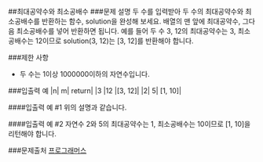 ##최대공약수와 최소공배수
###문제 설명
두 수를 입력받아 두 수의 최대공약수와 최소공배수를 반환하는 함수, solution을 완성해 보세요. 배열의 맨 앞에 최대공약수, 그다음 최소공배수를 넣어 반환하면 됩니다. 예를 들어 두 수 3, 12의 최대공약수는 3, 최소공배수는 12이므로 solution(3, 12)는 [3, 12]를 반환해야 합니다.

###제한 사항
- 두 수는 1이상 1000000이하의 자연수입니다.

###입출력 예
|n|	m|	return|
|3	|12	|[3, 12]|
|2|	5|	[1, 10]|

####입출력 예 #1
위의 설명과 같습니다.

####입출력 예 #2
자연수 2와 5의 최대공약수는 1, 최소공배수는 10이므로 [1, 10]을 리턴해야 합니다.

###문제출처
[프로그래머스](https://programmers.co.kr/learn/courses/30/lessons/12940)
